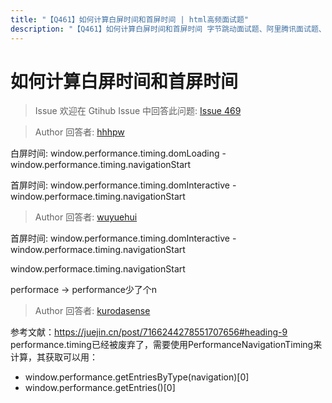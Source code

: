 ```yaml
---
title: "【Q461】如何计算白屏时间和首屏时间 | html高频面试题"
description: "【Q461】如何计算白屏时间和首屏时间 字节跳动面试题、阿里腾讯面试题、美团小米面试题。"
---
```


# 如何计算白屏时间和首屏时间

> Issue
> 欢迎在 Gtihub Issue 中回答此问题: [Issue 469](https://github.com/shfshanyue/Daily-Question/issues/469)

> Author
> 回答者: [hhhpw](https://github.com/hhhpw)

白屏时间: window.performance.timing.domLoading - window.performance.timing.navigationStart

首屏时间: window.performance.timing.domInteractive - window.performace.timing.navigationStart

> Author
> 回答者: [wuyuehui](https://github.com/wuyuehui)

首屏时间: window.performance.timing.domInteractive - window.performace.timing.navigationStart

window.performace.timing.navigationStart

performace -> performance少了个n

> Author
> 回答者: [kurodasense](https://github.com/kurodasense)

参考文献：https://juejin.cn/post/7166244278551707656#heading-9
performance.timing已经被废弃了，需要使用PerformanceNavigationTiming来计算，其获取可以用：

- window.performance.getEntriesByType(navigation)[0]
- window.performance.getEntries()[0]

